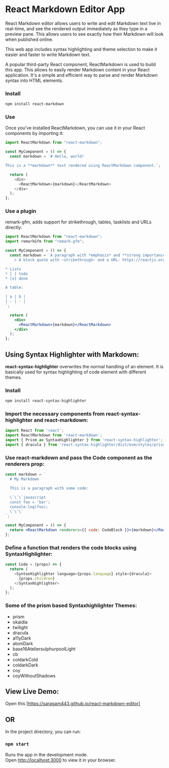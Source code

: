 # React Markdown Editor App

React Markdown editor allows users to write and edit Markdown text live in real-time, and see the rendered output immediately as they type in a preview pane. This allows users to see exactly how their Markdown will look when published online.

This web app includes syntax highlighting and theme selection to make it easier and faster to write Markdown text.

A popular third-party React component, ReactMarkdown is used to build this app. This allows to easily render Markdown content in your React application. It's a simple and efficient way to parse and render Markdown syntax into HTML elements.

### Install

```bash
npm install react-markdown
```

### Use

Once you've installed ReactMarkdown, you can use it in your React components by importing it:

```js
import ReactMarkdown from "react-markdown";

const MyComponent = () => {
  const markdown = `# Hello, world!

This is a **markdown** text rendered using ReactMarkdown component.`;

  return (
    <div>
      <ReactMarkdown>{markdown}</ReactMarkdown>
    </div>
  );
};
```

### Use a plugin

remark-gfm, adds support for strikethrough, tables, tasklists and URLs directly:

```jsx
import ReactMarkdown from "react-markdown";
import remarkGfm from "remark-gfm";

const MyComponent = () => {
  const markdown = `A paragraph with *emphasis* and **strong importance**.
    > A block quote with ~strikethrough~ and a URL: https://reactjs.org.

* Lists
* [ ] todo
* [x] done

A table:

| a | b |
| - | - |
`;

  return (
    <div>
      <ReactMarkdown>{markdown}</ReactMarkdown>
    </div>
  );
};
```

## Using Syntax Highlighter with Markdown:

**react-syntax-highlighter** overwrites the normal handling of an element. It is basically used for syntax highlighting of code element with different themes.

### Install

```bash
npm install react-syntax-highlighter
```

### Import the necessary components from react-syntax-highlighter and react-markdown:

```js
import React from 'react';
import ReactMarkdown from 'react-markdown';
import { Prism as SyntaxHighlighter } from 'react-syntax-highlighter';
import { dracula } from 'react-syntax-highlighter/dist/esm/styles/prism';
```

### Use react-markdown and pass the Code component as the renderers prop:

```jsx
const markdown = `
  # My Markdown

  This is a paragraph with some code:

  \`\`\`javascript
  const foo = 'bar';
  console.log(foo);
  \`\`\`
`;

const MyComponent = () => {
  return <ReactMarkdown renderers={{ code: CodeBlock }}>{markdown}</ReactMarkdown>;
};

```

### Define a function that renders the code blocks using SyntaxHighlighter:

```js
const Code = (props) => {
  return (
    <SyntaxHighlighter language={props.language} style={dracula}>
      {props.children}
    </SyntaxHighlighter>
  );
};
```

### Some of the prism based Syntaxhighlighter Themes:

- prism
- okaidia
- twilight
- dracula
- a11yDark
- atomDark
- base16AteliersulphurpoolLight
- cb
- coldarkCold
- coldarkDark
- coy
- coyWithoutShadows


## View Live Demo:

Open this [https://saragam443.github.io/react-markdown-editor]

## OR

In the project directory, you can run:

### `npm start`

Runs the app in the development mode.\
Open [http://localhost:3000](http://localhost:3000) to view it in your browser.
